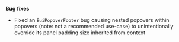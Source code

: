 **Bug fixes**

- Fixed an `EuiPopoverFooter` bug causing nested popovers within popovers (note: not a recommended use-case) to unintentionally override its panel padding size inherited from context
